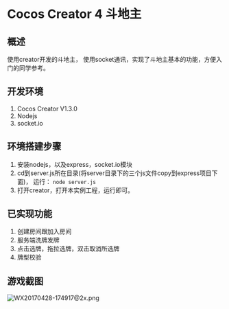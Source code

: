 # Cocos Creator 4 斗地主

## 概述
使用creator开发的斗地主， 使用socket通讯，实现了斗地主基本的功能，方便入门的同学参考。

## 开发环境
1. Cocos Creator V1.3.0
2. Nodejs
3. socket.io

## 环境搭建步骤
1. 安装nodejs，以及express，socket.io模块
2. cd到server.js所在目录(将server目录下的三个js文件copy到express项目下面)， 运行： `node server.js`
3. 打开creator，打开本实例工程，运行即可。

## 已实现功能
1. 创建房间跟加入房间
2. 服务端洗牌发牌
3. 点击选牌，拖拉选牌，双击取消所选牌
4. 牌型校验

## 游戏截图
![WX20170428-174917@2x.png](quiver-image-url/4428629E0F69E51DF36AFFB89AD631A6.png)